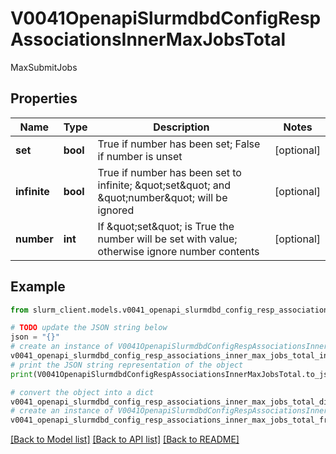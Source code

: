 # V0041OpenapiSlurmdbdConfigRespAssociationsInnerMaxJobsTotal

MaxSubmitJobs

## Properties

Name | Type | Description | Notes
------------ | ------------- | ------------- | -------------
**set** | **bool** | True if number has been set; False if number is unset | [optional] 
**infinite** | **bool** | True if number has been set to infinite; \&quot;set\&quot; and \&quot;number\&quot; will be ignored | [optional] 
**number** | **int** | If \&quot;set\&quot; is True the number will be set with value; otherwise ignore number contents | [optional] 

## Example

```python
from slurm_client.models.v0041_openapi_slurmdbd_config_resp_associations_inner_max_jobs_total import V0041OpenapiSlurmdbdConfigRespAssociationsInnerMaxJobsTotal

# TODO update the JSON string below
json = "{}"
# create an instance of V0041OpenapiSlurmdbdConfigRespAssociationsInnerMaxJobsTotal from a JSON string
v0041_openapi_slurmdbd_config_resp_associations_inner_max_jobs_total_instance = V0041OpenapiSlurmdbdConfigRespAssociationsInnerMaxJobsTotal.from_json(json)
# print the JSON string representation of the object
print(V0041OpenapiSlurmdbdConfigRespAssociationsInnerMaxJobsTotal.to_json())

# convert the object into a dict
v0041_openapi_slurmdbd_config_resp_associations_inner_max_jobs_total_dict = v0041_openapi_slurmdbd_config_resp_associations_inner_max_jobs_total_instance.to_dict()
# create an instance of V0041OpenapiSlurmdbdConfigRespAssociationsInnerMaxJobsTotal from a dict
v0041_openapi_slurmdbd_config_resp_associations_inner_max_jobs_total_from_dict = V0041OpenapiSlurmdbdConfigRespAssociationsInnerMaxJobsTotal.from_dict(v0041_openapi_slurmdbd_config_resp_associations_inner_max_jobs_total_dict)
```
[[Back to Model list]](../README.md#documentation-for-models) [[Back to API list]](../README.md#documentation-for-api-endpoints) [[Back to README]](../README.md)


